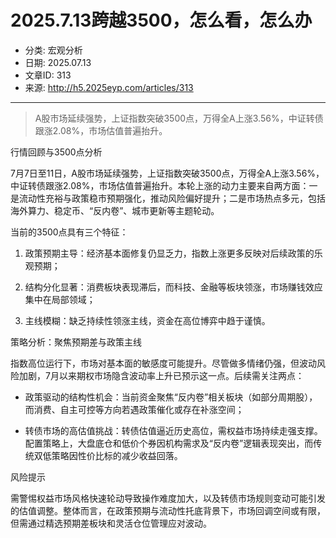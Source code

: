 # 2025.7.13跨越3500，怎么看，怎么办

- 分类: 宏观分析
- 日期: 2025.07.13
- 文章ID: 313
- 来源: http://h5.2025eyp.com/articles/313

---

> A股市场延续强势，上证指数突破3500点，万得全A上涨3.56%，中证转债跟涨2.08%，市场估值普遍抬升。

行情回顾与3500点分析

7月7日至11日，A股市场延续强势，上证指数突破3500点，万得全A上涨3.56%，中证转债跟涨2.08%，市场估值普遍抬升。本轮上涨的动力主要来自两方面：一是流动性充裕与政策稳市预期强化，推动风险偏好提升；二是市场热点多元，包括海外算力、稳定币、“反内卷”、城市更新等主题轮动。

当前的3500点具有三个特征：

1. 政策预期主导：经济基本面修复仍显乏力，指数上涨更多反映对后续政策的乐观预期；

2. 结构分化显著：消费板块表现滞后，而科技、金融等板块领涨，市场赚钱效应集中在局部领域；

3. 主线模糊：缺乏持续性领涨主线，资金在高位博弈中趋于谨慎。

策略分析：聚焦预期差与政策主线

指数高位运行下，市场对基本面的敏感度可能提升。尽管做多情绪仍强，但波动风险加剧，7月以来期权市场隐含波动率上升已预示这一点。后续需关注两点：

- 政策驱动的结构性机会：当前资金聚焦“反内卷”相关板块（如部分周期股），而消费、自主可控等方向若遇政策催化或存在补涨空间；

- 转债市场的高估值挑战：转债估值逼近历史高位，需权益市场持续走强支撑。配置策略上，大盘底仓和低价个券因机构需求及“反内卷”逻辑表现突出，而传统双低策略因性价比标的减少收益回落。

风险提示

需警惕权益市场风格快速轮动导致操作难度加大，以及转债市场规则变动可能引发的估值调整。整体而言，在政策预期与流动性托底背景下，市场回调空间或有限，但需通过精选预期差板块和灵活仓位管理应对波动。
